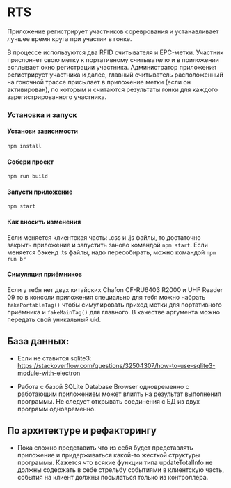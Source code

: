 # RTS

Приложение регистрирует участников сореврования и устанавливает лучшее время круга 
при участии в гонке.

В процессе используются два RFID считывателя и EPC-метки. Участник прислоняет
свою метку к портативному считывателю и в приложении всплывает окно регистрации участника.
Администратор приложения регистрирует участника и далее, главный считыватель 
расположенный на гоночной трассе присылает в приложение метки (если он активирован),
по которым и считаются результаты гонки для каждого зарегистрированного участника.

### Установка и запуск

#### Установи зависимости
`npm install`

#### Собери проект
`npm run build`

#### Запусти приложение
`npm start`

#### Как вносить изменения
Если меняется клиентская часть: .css и .js файлы, то достаточно закрыть приложение
и запустить заново командой `npm start`. Если меняется бэкенд .ts файлы, надо пересобирать,
можно командой `npm run br`

#### Симуляция приёмников
Если у тебя нет двух китайских Chafon CF-RU6403 R2000 и UHF Reader 09 то в консоли приложения 
специально для тебя можно набрать `fakePortableTag()` чтобы симулировать приход метки для портативного 
приёмника и `fakeMainTag()` для главного. В качестве аргумента можно передать свой уникальный uid.

## База данных:
- Если не ставится sqlite3:
https://stackoverflow.com/questions/32504307/how-to-use-sqlite3-module-with-electron

- Работа с базой SQLite Database Browser одновременно с работающим приложением может
влиять на результат выполнения программы. Не следует открывать соединения с БД из двух 
программ одновременно. 

## По архитектуре и рефакторингу
- Пока сложно представить что из себя будет представлять приложение и придерживаться какой-то
жесткой структуры программы. Кажется что всякие функции типа updateTotalInfo не должны содержать 
в себе стрельбу событиями в клиентскую часть, события на клиент должны посылаться только из контроллера. 
